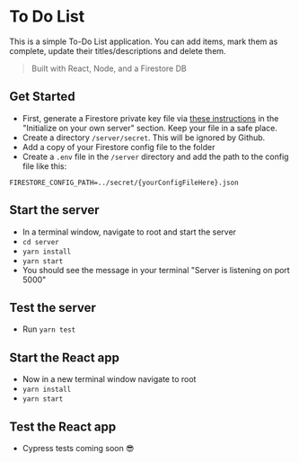 # To Do List

This is a simple To-Do List application. You can add items,
mark them as complete, update their titles/descriptions and delete them.

> Built with React, Node, and a Firestore DB

## Get Started

- First, generate a Firestore private key file via [these instructions](https://firebase.google.com/docs/firestore/quickstart#initialize) in the "Initialize on your own server" section. Keep your file in a safe place.
- Create a directory `/server/secret`. This will be ignored by Github.
- Add a copy of your Firestore config file to the folder
- Create a `.env` file in the `/server` directory and add the path to the config file like this:

```
FIRESTORE_CONFIG_PATH=../secret/{yourConfigFileHere}.json
```

## Start the server

- In a terminal window, navigate to root and start the server
- `cd server`
- `yarn install`
- `yarn start`
- You should see the message in your terminal "Server is listening on port 5000"

## Test the server

- Run `yarn test`

## Start the React app

- Now in a new terminal window navigate to root
- `yarn install`
- `yarn start`

## Test the React app

- Cypress tests coming soon 😎
